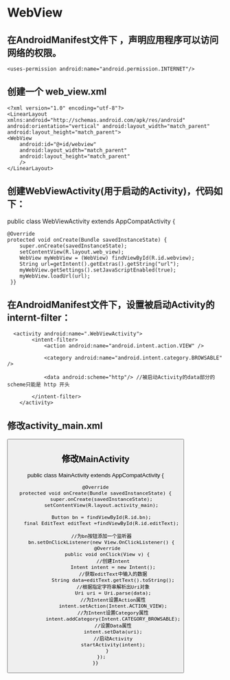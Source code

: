 # WebView
## 在AndroidManifest文件下 ，声明应用程序可以访问网络的权限。

    <uses-permission android:name="android.permission.INTERNET"/>
    
## 创建一个 web_view.xml
     
    <?xml version="1.0" encoding="utf-8"?>
    <LinearLayout xmlns:android="http://schemas.android.com/apk/res/android"
    android:orientation="vertical" android:layout_width="match_parent"
    android:layout_height="match_parent">
    <WebView
        android:id="@+id/webview"
        android:layout_width="match_parent"
        android:layout_height="match_parent"
        />
    </LinearLayout>
    
## 创建WebViewActivity(用于启动的Activity)，代码如下：

   public class WebViewActivity extends AppCompatActivity {

    @Override
    protected void onCreate(Bundle savedInstanceState) {
        super.onCreate(savedInstanceState);
        setContentView(R.layout.web_view);
        WebView myWebView = (WebView) findViewById(R.id.webview);
        String url=getIntent().getExtras().getString("url");
        myWebView.getSettings().setJavaScriptEnabled(true);
        myWebView.loadUrl(url);
     }}
     
 ## 在AndroidManifest文件下，设置被启动Activity的 internt-filter：
      <activity android:name=".WebViewActivity">
            <intent-filter>
                <action android:name="android.intent.action.VIEW" />

                <category android:name="android.intent.category.BROWSABLE" />

                <data android:scheme="http"/> //被启动Activity的data部分的scheme只能是 http 开头

            </intent-filter>
        </activity>
## 修改activity_main.xml

 <EditText
    android:layout_width="match_parent"
    android:layout_height="wrap_content"
    android:id="@+id/editText"
    app:layout_constraintLeft_toLeftOf="parent"
    app:layout_constraintRight_toRightOf="parent"
    app:layout_constraintBottom_toTopOf="@id/bn" />
 <Button
    android:id="@+id/bn"
    android:layout_width="wrap_content"
    android:layout_height="wrap_content"
    android:text="打开浏览器"
    app:layout_constraintBottom_toBottomOf="parent"
    app:layout_constraintLeft_toLeftOf="parent"
    app:layout_constraintRight_toRightOf="parent"
    app:layout_constraintTop_toTopOf="parent" />
    
## 修改MainActivity 
  public class MainActivity extends AppCompatActivity {

    @Override
    protected void onCreate(Bundle savedInstanceState) {
        super.onCreate(savedInstanceState);
        setContentView(R.layout.activity_main);
        
        Button bn = findViewById(R.id.bn);
        final EditText editText =findViewById(R.id.editText);
        
        //为bn按钮添加一个监听器
        bn.setOnClickListener(new View.OnClickListener() {
            @Override
            public void onClick(View v) {
                //创建Intent
                Intent intent = new Intent();
                //获取editText中输入的数据
                String data=editText.getText().toString();
                //根据指定字符串解析出Uri对象
                Uri uri = Uri.parse(data);
                //为Intent设置Action属性
                intent.setAction(Intent.ACTION_VIEW);
                //为Intent设置Category属性
                intent.addCategory(Intent.CATEGORY_BROWSABLE);
                //设置Data属性
                intent.setData(uri);
                //启动Activity
                startActivity(intent);
            }
        });
    }}


